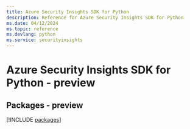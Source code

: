```yaml
---
title: Azure Security Insights SDK for Python
description: Reference for Azure Security Insights SDK for Python
ms.date: 04/12/2024
ms.topic: reference
ms.devlang: python
ms.service: securityinsights
---
```

# Azure Security Insights SDK for Python - preview
## Packages - preview
[!INCLUDE [packages](security-insights-index.md)]